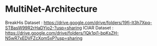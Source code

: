 # MultiNet-Architecture
BreakHis Dataset : https://drive.google.com/drive/folders/19fj-It3h7Xpq-STBasW99R2rHaDYjo2-?usp=sharing
ICIAR Dataset : https://drive.google.com/drive/folders/1Qk1pj1-bpKsZH-N5wR7xEDVFZcXom5xP?usp=sharing
